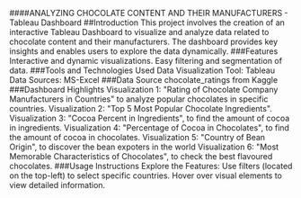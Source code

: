 ####ANALYZING CHOCOLATE CONTENT AND THEIR MANUFACTURERS - Tableau Dashboard
##Introduction
This project involves the creation of an interactive Tableau Dashboard to visualize and analyze data related to chocolate content and their manufacturers. The dashboard provides key insights and enables users to explore the data dynamically.
###Features
Interactive and dynamic visualizations.
Easy filtering and segmentation of data.
###Tools and Technologies Used
Data Visualization Tool: Tableau
Data Sources: MS-Excel
###Data Source
chocolate_ratings from Kaggle
###Dashboard Highlights
Visualization 1: "Rating of Chocolate Company Manufacturers in Countries" to analyze popular chocolates in specific countries.
Visualization 2: "Top  5 Most Popular Chocolate Ingredients".
Visualization 3: "Cocoa Percent in Ingredients", to find the amount of cocoa in ingredients.
Visualization 4: "Percentage of Cocoa in Chocolates", to find the amount of cocoa in chocolates.
Visualization 5: "Country of Bean Origin", to discover the bean expoters in the world
Visualization 6: "Most Memorable Characteristics of Chocolates", to check the best flavoured chocolates.
###Usage Instructions
Explore the Features:
Use filters (located on the top-left) to select specific countries.
Hover over visual elements to view detailed information.


